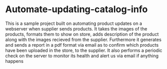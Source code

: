 # Automate-updating-catalog-info
This is a sample project built on automating product updates on a webserver when supplier sends products. It takes the images of the products, formats them to show on store, adds description of the product along with the images recieved from the supplier. Furthermore it generates and sends a report in a pdf format via email as to confirm which products have been uploaded in the store, to the supplier. It also performs a periodic check on the server to monitor its health and alert us via email if anything happens
